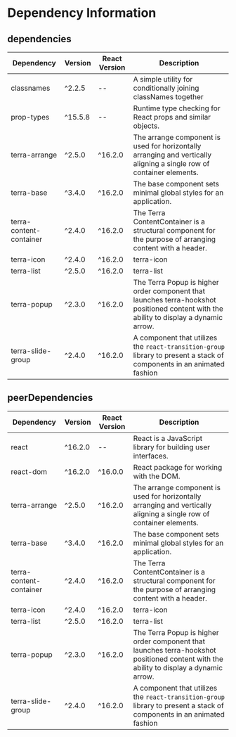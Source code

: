 # Dependency Information

## dependencies
| Dependency | Version | React Version | Description |
|-|-|-|-|
| classnames | ^2.2.5 | -- | A simple utility for conditionally joining classNames together |
| prop-types | ^15.5.8 | -- | Runtime type checking for React props and similar objects. |
| terra-arrange | ^2.5.0 | ^16.2.0 | The arrange component is used for horizontally arranging and vertically aligning a single row of container elements. |
| terra-base | ^3.4.0 | ^16.2.0 | The base component sets minimal global styles for an application. |
| terra-content-container | ^2.4.0 | ^16.2.0 | The Terra ContentContainer is a structural component for the purpose of arranging content with a header. |
| terra-icon | ^2.4.0 | ^16.2.0 | terra-icon |
| terra-list | ^2.5.0 | ^16.2.0 | terra-list |
| terra-popup | ^2.3.0 | ^16.2.0 | The Terra Popup is higher order component that launches terra-hookshot positioned content with the ability to display a dynamic arrow. |
| terra-slide-group | ^2.4.0 | ^16.2.0 | A component that utilizes the `react-transition-group` library to present a stack of components in an animated fashion |

## peerDependencies
| Dependency | Version | React Version | Description |
|-|-|-|-|
| react | ^16.2.0 | -- | React is a JavaScript library for building user interfaces. |
| react-dom | ^16.2.0 | ^16.0.0 | React package for working with the DOM. |
| terra-arrange | ^2.5.0 | ^16.2.0 | The arrange component is used for horizontally arranging and vertically aligning a single row of container elements. |
| terra-base | ^3.4.0 | ^16.2.0 | The base component sets minimal global styles for an application. |
| terra-content-container | ^2.4.0 | ^16.2.0 | The Terra ContentContainer is a structural component for the purpose of arranging content with a header. |
| terra-icon | ^2.4.0 | ^16.2.0 | terra-icon |
| terra-list | ^2.5.0 | ^16.2.0 | terra-list |
| terra-popup | ^2.3.0 | ^16.2.0 | The Terra Popup is higher order component that launches terra-hookshot positioned content with the ability to display a dynamic arrow. |
| terra-slide-group | ^2.4.0 | ^16.2.0 | A component that utilizes the `react-transition-group` library to present a stack of components in an animated fashion |
